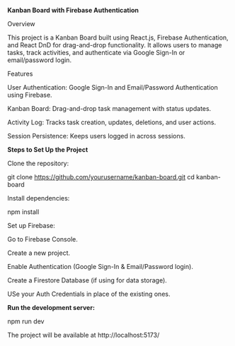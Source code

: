 **Kanban Board with Firebase Authentication**

Overview

This project is a Kanban Board built using React.js, Firebase Authentication, and React DnD for drag-and-drop functionality. It allows users to manage tasks, track activities, and authenticate via Google Sign-In or email/password login.

Features

User Authentication: Google Sign-In and Email/Password Authentication using Firebase.

Kanban Board: Drag-and-drop task management with status updates.

Activity Log: Tracks task creation, updates, deletions, and user actions.

Session Persistence: Keeps users logged in across sessions.

**Steps to Set Up the Project**

Clone the repository:

git clone https://github.com/yourusername/kanban-board.git
cd kanban-board

Install dependencies:

npm install

Set up Firebase:

Go to Firebase Console.

Create a new project.

Enable Authentication (Google Sign-In & Email/Password login).

Create a Firestore Database (if using for data storage).

USe your Auth Credentials in place of the existing ones.

**Run the development server:**

npm run dev

The project will be available at http://localhost:5173/
